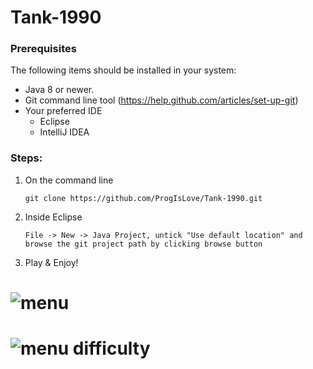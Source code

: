 # Tank-1990

### Prerequisites
The following items should be installed in your system:
* Java 8 or newer.
* Git command line tool (https://help.github.com/articles/set-up-git)
* Your preferred IDE
  * Eclipse
  * IntelliJ IDEA
 
 ### Steps:
 
 1) On the command line
    ```
    git clone https://github.com/ProgIsLove/Tank-1990.git
    ```
 2) Inside Eclipse 
    ```
    File -> New -> Java Project, untick "Use default location" and browse the git project path by clicking browse button
    ```
 
 
 3) Play & Enjoy!
 
# <img alt="menu" src="https://imgur.com/2KZyPyE.png">
 
# <img alt="menu difficulty" src="https://imgur.com/VLz9XNm.png">


